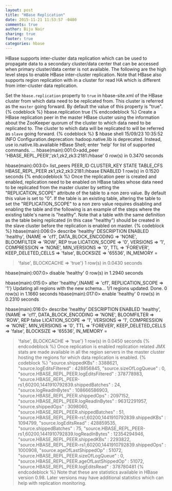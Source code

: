 ```yaml
---
layout: post
title: "HBase Replication"
date: 2015-11-21 11:53:57 -0400
comments: true
author: Biju Nair
sharing: true
footer: true
categories: hbase
---
```

HBase supports inter-cluster data replication which can be used to propagate data to a secondary cluster/data center that can be accessed when primary cluster/data center is not available. The following are the high level steps to enable HBase inter-cluster replication. Note that HBase also supports region replication with in a cluster for read HA which is different from inter-cluster data replication.
<!--more-->
Set the ``hbase.replication`` property to ``true`` in hbase-site.xml of  the HBase cluster from which data need to be replicated from. This cluster is referred as the ``master`` going forward. By default the value of this property is "true".
{% codeblock %}
<property>
  <name>hbase.replication</name>
  <value>true</value>
</property>
{% endcodeblock %}
Create a HBase replication peer in the master HBase cluster using the information about the ZooKeeper quorum of the cluster to which data need to be replicated to. The cluster to which data will be replicated to will be referred as ``slave`` going forward.
{% codeblock %}
$ hbase shell
15/09/23 10:35:52 INFO Configuration.deprecation: hadoop.native.lib is deprecated. Instead, use io.native.lib.available
HBase Shell; enter 'help<RETURN>' for list of supported commands.
... 
hbase(main):001:0>add_peer 'HBASE_REPL_PEER','zk1,zk2,zk3:2181:/hbase'
0 row(s) in 0.3470 seconds
 
hbase(main):003:0> list_peers
PEER_ID CLUSTER_KEY STATE TABLE_CFS
HBASE_REPL_PEER zk1,zk2,zk3:2181:/hbase ENABLED
1 row(s) in 0.1520 seconds
{% endcodeblock %}
Once the replication peer is created and enabled, replication need to be enabled on HBase tables whose data need to be replicated from the master cluster by setting the "REPLICATION_SCOPE" attribute of the table to a non zero value. By default this value is set to "0". If the table is an existing table, altering the table to set the "REPLICATION_SCOPE" to a non zero value requires disabling and enabling the table and the following is an example of the steps where the existing table's name is "healthy". Note that a table with the same definition as the table being replicated (in this case "healthy") should be created in the slave cluster before the replication is enabled on master.
{% codeblock %}
hbase(main):006:0> describe 'healthy'
DESCRIPTION ENABLED
'healthy', {NAME => 'cf1', DATA_BLOCK_ENCODING => 'NONE', BLOOMFILTER => 'ROW', REP true
LICATION_SCOPE => '0', VERSIONS => '1', COMPRESSION => 'NONE', MIN_VERSIONS => '0',
TTL => 'FOREVER', KEEP_DELETED_CELLS => 'false', BLOCKSIZE => '65536', IN_MEMORY =
> 'false', BLOCKCACHE => 'true'}
1 row(s) in 0.0430 seconds
 
hbase(main):007:0> disable 'healthy'
0 row(s) in 1.2940 seconds
 
hbase(main):015:0> alter 'healthy',{NAME => 'cf1', REPLICATION_SCOPE => '1'}
Updating all regions with the new schema...
1/1 regions updated.
Done.
0 row(s) in 1.1660 seconds
hbase(main):017:0> enable 'healthy'
0 row(s) in 0.2310 seconds
 
hbase(main):016:0> describe 'healthy'
DESCRIPTION ENABLED
'healthy', {NAME => 'cf1', DATA_BLOCK_ENCODING => 'NONE', BLOOMFILTER => 'ROW', REP false
LICATION_SCOPE => '1', VERSIONS => '1', COMPRESSION => 'NONE', MIN_VERSIONS => '0',
TTL => 'FOREVER', KEEP_DELETED_CELLS => 'false', BLOCKSIZE => '65536', IN_MEMORY =
> 'false', BLOCKCACHE => 'true'}
1 row(s) in 0.0450 seconds
{% endcodeblock %}
Once replication is enabled replication related JMX stats are made available in all the region servers in the master cluster hosting the regions for which data replication is enabled. 
{% codeblock %}
"source.shippedKBs" : 3388621,
"source.logEditsFiltered" : 428856845,
"source.sizeOfLogQueue" : 0,
"source.HBASE_REPL_PEER.logEditsFiltered" : 378778983,
"source.HBASE_REPL_PEER-rs1,60200,1441910792839.shippedBatches" : 24,
"source.logReadInBytes" : 108666586903,
"source.HBASE_REPL_PEER.shippedOps" : 2097152,
"source.HBASE_REPL_PEER.logReadInBytes" : 96312291957,
"source.shippedOps" : 3098060,
"source.HBASE_REPL_PEER.shippedBatches" : 51,
"source.HBASE_REPL_PEER-rs1,60200,1441910792839.shippedKBs" : 1094799,
"source.logEditsRead" : 428859535,
"source.shippedBatches" : 75,
"source.HBASE_REPL_PEER-rs1,60200,1441910792839.logReadInBytes" : 12354294946,
"source.HBASE_REPL_PEER.shippedKBs" : 2293822,
"source.HBASE_REPL_PEER-rs1,60200,1441910792839.shippedOps" : 1000908,
"source.ageOfLastShippedOp" : 51072,
"source.HBASE_REPL_PEER.sizeOfLogQueue" : 0,
"source.HBASE_REPL_PEER.ageOfLastShippedOp" : 51072,
"source.HBASE_REPL_PEER.logEditsRead" : 378780481
{% endcodeblock %}
Note that these are statistics available in HBase version 0.98. Later versions may have additional statistics which can help with replication monitoring.
